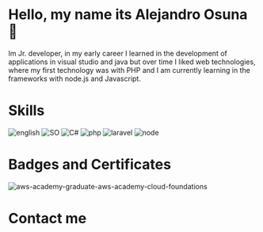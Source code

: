 # Hello, my name its Alejandro Osuna 👋

Im Jr. developer, in my early career I learned in the development of applications in visual studio and java but over time I liked web technologies, where my first technology was with PHP and I am currently learning in the frameworks with node.js and Javascript.

# Skills

![english](https://img.shields.io/badge/English%20(US)-50%25-green?style=flat-square&logo=)
![SO](https://img.shields.io/badge/arch%20linux-v5.1.3-blue?style=flat-square&logo=arch-linux)
![C#](https://img.shields.io/badge/Visual%20Studio-v7.3-blueviolet?style=flat-square&logo=c-sharp)
![php](https://img.shields.io/badge/php-5.3%20--%207.4-blue?style=flat-square&logo=php)
![laravel](https://img.shields.io/badge/Laravel-7-red?style=flat-square&logo=laravel)
![node](https://img.shields.io/badge/node--lts%40latest-%3E%3D%206.0.0-brightgreen?style=flat-square&logo=node.js)

# Badges and Certificates

![aws-academy-graduate-aws-academy-cloud-foundations](https://i.imgur.com/VZyjziw.png)

# Contact me

<!--
**PAOsuna/PAOsuna** is a ✨ _special_ ✨ repository because its `README.md` (this file) appears on your GitHub profile.

Here are some ideas to get you started:

- 🔭 I’m currently working on ...
- 🌱 I’m currently learning ...
- 👯 I’m looking to collaborate on ...
- 🤔 I’m looking for help with ...
- 💬 Ask me about ...
- 📫 How to reach me: ...
- 😄 Pronouns: ...
- ⚡ Fun fact: ...
-->
